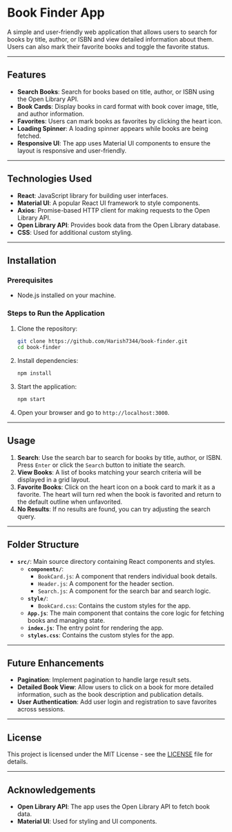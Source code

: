 # Book Finder App

A simple and user-friendly web application that allows users to search for books by title, author, or ISBN and view detailed information about them. Users can also mark their favorite books and toggle the favorite status.

---

## Features

- **Search Books**: Search for books based on title, author, or ISBN using the Open Library API.
- **Book Cards**: Display books in card format with book cover image, title, and author information.
- **Favorites**: Users can mark books as favorites by clicking the heart icon.
- **Loading Spinner**: A loading spinner appears while books are being fetched.
- **Responsive UI**: The app uses Material UI components to ensure the layout is responsive and user-friendly.

---

## Technologies Used

- **React**: JavaScript library for building user interfaces.
- **Material UI**: A popular React UI framework to style components.
- **Axios**: Promise-based HTTP client for making requests to the Open Library API.
- **Open Library API**: Provides book data from the Open Library database.
- **CSS**: Used for additional custom styling.

---

## Installation

### Prerequisites

- Node.js installed on your machine.

### Steps to Run the Application

1. Clone the repository:

    ```bash
    git clone https://github.com/Harish7344/book-finder.git
    cd book-finder
    ```

2. Install dependencies:

    ```bash
    npm install
    ```

3. Start the application:

    ```bash
    npm start
    ```

4. Open your browser and go to `http://localhost:3000`.

---

## Usage

1. **Search**: Use the search bar to search for books by title, author, or ISBN. Press `Enter` or click the `Search` button to initiate the search.
2. **View Books**: A list of books matching your search criteria will be displayed in a grid layout.
3. **Favorite Books**: Click on the heart icon on a book card to mark it as a favorite. The heart will turn red when the book is favorited and return to the default outline when unfavorited.
4. **No Results**: If no results are found, you can try adjusting the search query.

---

## Folder Structure

- **`src/`**: Main source directory containing React components and styles.
  - **`components/`**:
    - `BookCard.js`: A component that renders individual book details.
    - `Header.js`: A component for the header section.
    - `Search.js`: A component for the search bar and search logic.
  - **`style/`**:
    - `BookCard.css`: Contains the custom styles for the app.
  - **`App.js`**: The main component that contains the core logic for fetching books and managing state.
  - **`index.js`**: The entry point for rendering the app.
  - **`styles.css`**: Contains the custom styles for the app.

---

## Future Enhancements

- **Pagination**: Implement pagination to handle large result sets.
- **Detailed Book View**: Allow users to click on a book for more detailed information, such as the book description and publication details.
- **User Authentication**: Add user login and registration to save favorites across sessions.

---

## License

This project is licensed under the MIT License - see the [LICENSE](LICENSE) file for details.

---

## Acknowledgements

- **Open Library API**: The app uses the Open Library API to fetch book data.
- **Material UI**: Used for styling and UI components.
